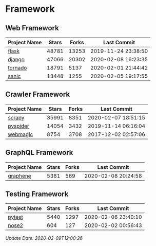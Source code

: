 # Framework

## Web Framework

| Project Name | Stars | Forks | Last Commit |
| ------------ | ----- | ----- | ----------- |
| [flask](https://github.com/pallets/flask) | 48781 | 13253 | 2019-11-24 23:38:50 |
| [django](https://github.com/django/django) | 47066 | 20302 | 2020-02-08 16:23:35 |
| [tornado](https://github.com/tornadoweb/tornado) | 18791 | 5137 | 2020-02-01 21:44:42 |
| [sanic](https://github.com/huge-success/sanic) | 13448 | 1255 | 2020-02-05 19:17:55 |

## Crawler Framework

| Project Name | Stars | Forks | Last Commit |
| ------------ | ----- | ----- | ----------- |
| [scrapy](https://github.com/scrapy/scrapy) | 35991 | 8351 | 2020-02-07 18:51:15 |
| [pyspider](https://github.com/binux/pyspider) | 14054 | 3432 | 2019-11-14 06:16:04 |
| [webmagic](https://github.com/code4craft/webmagic) | 8754 | 3708 | 2017-12-02 02:57:06 |

## GraphQL Framework

| Project Name | Stars | Forks | Last Commit |
| ------------ | ----- | ----- | ----------- |
| [graphene](https://github.com/graphql-python/graphene) | 5381 | 569 | 2020-02-08 20:24:58 |

## Testing Framework

| Project Name | Stars | Forks | Last Commit |
| ------------ | ----- | ----- | ----------- |
| [pytest](https://github.com/pytest-dev/pytest) | 5440 | 1297 | 2020-02-06 23:40:10 |
| [nose2](https://github.com/nose-devs/nose2) | 604 | 127 | 2020-02-02 00:56:43 |

*Update Date: 2020-02-09T12:00:26*